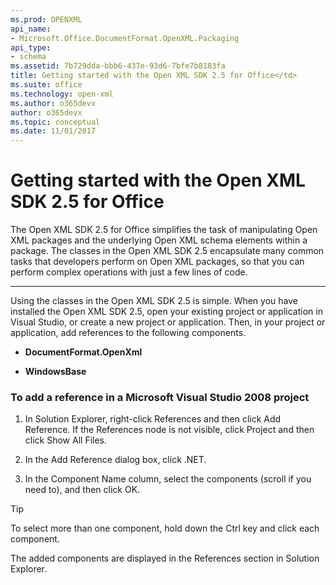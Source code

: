 ```yaml
---
ms.prod: OPENXML
api_name:
- Microsoft.Office.DocumentFormat.OpenXML.Packaging
api_type:
- schema
ms.assetid: 7b729dda-bbb6-437e-93d6-7bfe7b8183fa
title: Getting started with the Open XML SDK 2.5 for Office</td>
ms.suite: office
ms.technology: open-xml
ms.author: o365devx
author: o365devx
ms.topic: conceptual
ms.date: 11/01/2017
---
```


# Getting started with the Open XML SDK 2.5 for Office</td>

The Open XML SDK 2.5 for Office simplifies the task of manipulating Open XML packages and the underlying Open XML schema elements within a package. The classes in the Open XML SDK 2.5 encapsulate many common tasks that developers perform on Open XML packages, so that you can perform complex operations with just a few lines of code.


------------------------------------------------------------

Using the classes in the Open XML SDK 2.5 is simple. When you have installed the Open XML SDK 2.5, open your existing project or application in Visual Studio, or create a new project or application. Then, in your project or application, add references to the following components.

-   **DocumentFormat.OpenXml**

-   **WindowsBase**

### To add a reference in a Microsoft Visual Studio 2008 project

1.  In Solution Explorer, right-click <span class="ui">References</span> and then click <span class="ui">Add Reference</span>. If the <span class="ui">References</span> node is not visible, click <span class="ui">Project</span> and then click <span class="ui">Show All Files</span>.

2.  In the <span class="ui">Add Reference</span> dialog box, click <span class="ui">.NET</span>.

3.  In the Component Name column, select the components (scroll if you need to), and then click <span class="ui">OK</span>.

> [!TIP]
> To select more than one component, hold down the Ctrl key and click each component.

The added components are displayed in the References section in Solution Explorer.
